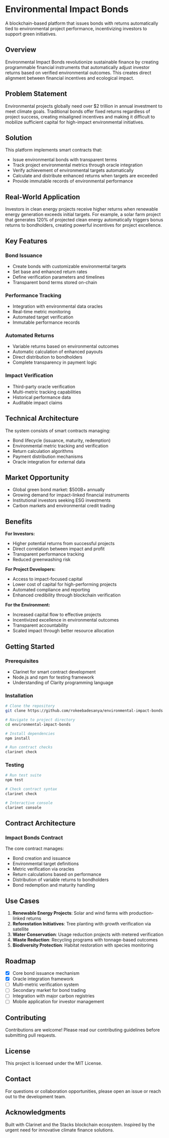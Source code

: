 # Environmental Impact Bonds

A blockchain-based platform that issues bonds with returns automatically tied to environmental project performance, incentivizing investors to support green initiatives.

## Overview

Environmental Impact Bonds revolutionize sustainable finance by creating programmable financial instruments that automatically adjust investor returns based on verified environmental outcomes. This creates direct alignment between financial incentives and ecological impact.

## Problem Statement

Environmental projects globally need over $2 trillion in annual investment to meet climate goals. Traditional bonds offer fixed returns regardless of project success, creating misaligned incentives and making it difficult to mobilize sufficient capital for high-impact environmental initiatives.

## Solution

This platform implements smart contracts that:
- Issue environmental bonds with transparent terms
- Track project environmental metrics through oracle integration
- Verify achievement of environmental targets automatically
- Calculate and distribute enhanced returns when targets are exceeded
- Provide immutable records of environmental performance

## Real-World Application

Investors in clean energy projects receive higher returns when renewable energy generation exceeds initial targets. For example, a solar farm project that generates 120% of projected clean energy automatically triggers bonus returns to bondholders, creating powerful incentives for project excellence.

## Key Features

### Bond Issuance
- Create bonds with customizable environmental targets
- Set base and enhanced return rates
- Define verification parameters and timelines
- Transparent bond terms stored on-chain

### Performance Tracking
- Integration with environmental data oracles
- Real-time metric monitoring
- Automated target verification
- Immutable performance records

### Automated Returns
- Variable returns based on environmental outcomes
- Automatic calculation of enhanced payouts
- Direct distribution to bondholders
- Complete transparency in payment logic

### Impact Verification
- Third-party oracle verification
- Multi-metric tracking capabilities
- Historical performance data
- Auditable impact claims

## Technical Architecture

The system consists of smart contracts managing:
- Bond lifecycle (issuance, maturity, redemption)
- Environmental metric tracking and verification
- Return calculation algorithms
- Payment distribution mechanisms
- Oracle integration for external data

## Market Opportunity

- Global green bond market: $500B+ annually
- Growing demand for impact-linked financial instruments
- Institutional investors seeking ESG investments
- Carbon markets and environmental credit trading

## Benefits

**For Investors:**
- Higher potential returns from successful projects
- Direct correlation between impact and profit
- Transparent performance tracking
- Reduced greenwashing risk

**For Project Developers:**
- Access to impact-focused capital
- Lower cost of capital for high-performing projects
- Automated compliance and reporting
- Enhanced credibility through blockchain verification

**For the Environment:**
- Increased capital flow to effective projects
- Incentivized excellence in environmental outcomes
- Transparent accountability
- Scaled impact through better resource allocation

## Getting Started

### Prerequisites
- Clarinet for smart contract development
- Node.js and npm for testing framework
- Understanding of Clarity programming language

### Installation

```bash
# Clone the repository
git clone https://github.com/rokeebadesanya/environmental-impact-bonds.git

# Navigate to project directory
cd environmental-impact-bonds

# Install dependencies
npm install

# Run contract checks
clarinet check
```

### Testing

```bash
# Run test suite
npm test

# Check contract syntax
clarinet check

# Interactive console
clarinet console
```

## Contract Architecture

### Impact Bonds Contract
The core contract manages:
- Bond creation and issuance
- Environmental target definitions
- Metric verification via oracles
- Return calculations based on performance
- Distribution of variable returns to bondholders
- Bond redemption and maturity handling

## Use Cases

1. **Renewable Energy Projects**: Solar and wind farms with production-linked returns
2. **Reforestation Initiatives**: Tree planting with growth verification via satellite
3. **Water Conservation**: Usage reduction projects with metered verification
4. **Waste Reduction**: Recycling programs with tonnage-based outcomes
5. **Biodiversity Protection**: Habitat restoration with species monitoring

## Roadmap

- [x] Core bond issuance mechanism
- [x] Oracle integration framework
- [ ] Multi-metric verification system
- [ ] Secondary market for bond trading
- [ ] Integration with major carbon registries
- [ ] Mobile application for investor management

## Contributing

Contributions are welcome! Please read our contributing guidelines before submitting pull requests.

## License

This project is licensed under the MIT License.

## Contact

For questions or collaboration opportunities, please open an issue or reach out to the development team.

## Acknowledgments

Built with Clarinet and the Stacks blockchain ecosystem. Inspired by the urgent need for innovative climate finance solutions.

